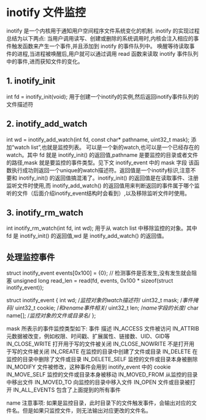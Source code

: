 # inotify 文件监控

inotify 是一个内核用于通知用户空间程序文件系统变化的机制.
inotify 的实现过程总结为以下两点:
当用户调用读写、创建或删除的系统调用时,内核会注入相应的事件触发函数来产生一个事件,并且添加到 inotify 的事件队列中。
唤醒等待读取事件的进程,当进程被唤醒后,用户就可以通过调用 read 函数来读取 inotify 事件队列中的事件,进而获知文件的变化。

## 1. inotify_init

int fd = inotify_init(void);
用于创建一个inotify的实例,然后返回inotify事件队列的文件描述符

## 2. inotify_add_watch

int wd = inotify_add_watch(int fd, const char* pathname, uint32_t mask);
添加“watch list”,也就是监控列表。 可以是一个新的watch,也可以是一个已经存在的watch。其中 fd 就是 inotify_init() 的返回值,pathname 是要监控的目录或者文件的路径,mask 就是要监控的事件类型。见下文 inotify_event 中的 mask 字段
该函数执行成功则返回一个unique的watch描述符。返回值是一个inotify标识,注意不要和 inotify_init() 的返回值搞混淆了。inotify_init() 的返回值是在读取事件、注册监听文件时使用,而 inotify_add_watch() 的返回值用来判断返回的事件属于哪个监听的文件（后面介绍inotify_event结构时会看到）,以及移除监听文件时使用。

## 3. inotify_rm_watch

int inotify_rm_watch(int fd, int wd);
用于从 watch list 中移除监控的对象。其中 fd 是 inotify_init() 的返回值,wd 是 inotify_add_watch() 的返回值。

## 处理监控事件

struct inotify_event events[0x100] = {0};
// 检测事件是否发生,没有发生就会阻塞
unsigned long read_len = read(fd, events, 0x100 * sizeof(struct inotify_event));

struct inotify_event {
    int      wd;       /*监控对象的watch描述符*/
    uint32_t mask;     /*事件掩码*/
    uint32_t cookie;   /*和rename事件相关*/
    uint32_t len;      /*name字段的长度*/
    char     name[];   /*监控对象的文件或目录名*/
};

mask 所表示的事件监控类型如下:
事件                                    描述
IN_ACCESS                           文件被访问
IN_ATTRIB                           元数据被改变，例如权限、时间戳、扩展属性、链接数、UID、GID等
IN_CLOSE_WRITE                      打开用于写的文件被关闭
IN_CLOSE_NOWRITE                    不是打开用于写的文件被关闭
IN_CREATE                           在监控的目录中创建了文件或目录
IN_DELETE                           在监控的目录中删除了文件或目录
IN_DELETE_SELF                      监控的文件或目录本身被删除
IN_MODIFY                           文件被修改，这种事件会用到 inotify_event 中的 cookie
IN_MOVE_SELF                        监控的文件或目录本身被移动
IN_MOVED_FROM                       从监控的目录中移出文件
IN_MOVED_TO                         向监控的目录中移入文件
IN_OPEN                             文件或目录被打开
IN_ALL_EVENTS                       包含了上面提到的所有事件

name 注意事项:
如果是监控目录，此时目录下的文件触发事件，会输出对应的文件名。但是如果只监控文件，则无法输出对应更改的文件名。
